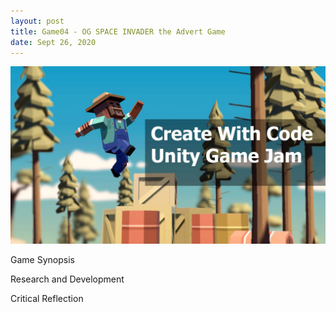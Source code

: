 ```yaml
---
layout: post
title: Game04 - OG SPACE INVADER the Advert Game  
date: Sept 26, 2020
--- 
```


<img src="../images/Create_with_code.jpg" alt="Create With Code">  
  
Game Synopsis   
  
Research and Development  
  
Critical Reflection  
  
  
